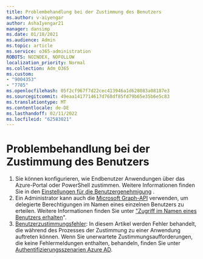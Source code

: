 ```yaml
---
title: Problembehandlung bei der Zustimmung des Benutzers
ms.author: v-aiyengar
author: AshaIyengar21
manager: dansimp
ms.date: 01/18/2021
ms.audience: Admin
ms.topic: article
ms.service: o365-administration
ROBOTS: NOINDEX, NOFOLLOW
localization_priority: Normal
ms.collection: Adm_O365
ms.custom:
- "9004353"
- "7785"
ms.openlocfilehash: 05f2cf967f7d22cec413946a1d628083a08187e3
ms.sourcegitcommit: 49eaa1417714617d768df85fd79b65e35b6e5c83
ms.translationtype: MT
ms.contentlocale: de-DE
ms.lasthandoff: 02/11/2022
ms.locfileid: "62583021"
---
```

# <a name="troubleshoot-user-consent"></a>Problembehandlung bei der Zustimmung des Benutzers

1. Sie können konfigurieren, wie Endbenutzer Anwendungen über das Azure-Portal oder PowerShell zustimmen. Weitere Informationen finden Sie in den [Einstellungen für die Benutzergenehmigung](https://docs.microsoft.com/azure/active-directory/manage-apps/configure-user-consent?tabs=azure-portal#user-consent-settings) .
1. Ein Administrator kann auch die [Microsoft Graph-API](https://docs.microsoft.com/azure/active-directory/manage-apps/configure-user-consent?tabs=azure-portal#user-consent-settings) verwenden, um delegierte Berechtigungen im Namen eines einzelnen Benutzers zu erteilen. Weitere Informationen finden Sie unter ["Zugriff im Namen eines Benutzers erhalten](https://docs.microsoft.com/graph/auth-v2-user)".
1. [Benutzerzustimmungsfehler](https://docs.microsoft.com/azure/active-directory/manage-apps/application-sign-in-unexpected-user-consent-error): In diesem Artikel werden Fehler behandelt, die während des Prozesses der Zustimmung zu einer Anwendung auftreten können. Wenn Sie unerwartete Zustimmungsaufforderungen, die keine Fehlermeldungen enthalten, behandeln, finden Sie unter [Authentifizierungsszenarien Azure AD](https://docs.microsoft.com/azure/active-directory/manage-apps/application-sign-in-unexpected-user-consent-error).